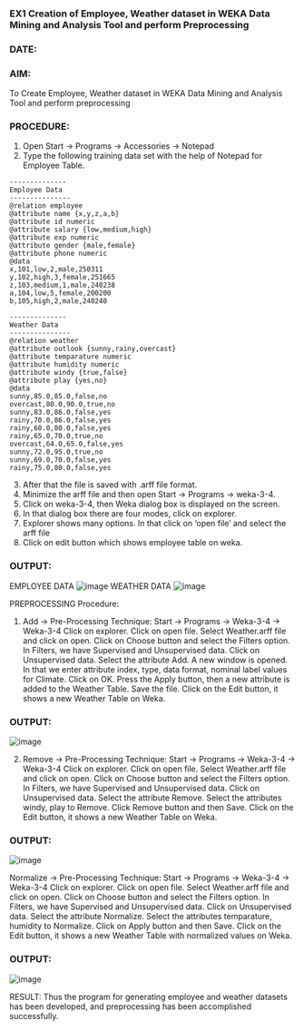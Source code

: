 ### EX1 Creation of Employee, Weather dataset in WEKA Data Mining and Analysis Tool and perform Preprocessing
### DATE: 
### AIM: 
  To Create Employee, Weather dataset in WEKA Data Mining and Analysis Tool and perform preprocessing
### PROCEDURE: 
1) Open Start -> Programs -> Accessories -> Notepad
2) Type the following training data set with the help of Notepad for Employee Table.

```
--------------
Employee Data
---------------
@relation employee
@attribute name {x,y,z,a,b}
@attribute id numeric
@attribute salary {low,medium,high}
@attribute exp numeric
@attribute gender {male,female}
@attribute phone numeric
@data
x,101,low,2,male,250311
y,102,high,3,female,251665
z,103,medium,1,male,240238
a,104,low,5,female,200200
b,105,high,2,male,240240

--------------
Weather Data
---------------
@relation weather
@attribute outlook {sunny,rainy,overcast}
@attribute temparature numeric
@attribute humidity numeric
@attribute windy {true,false}
@attribute play {yes,no}
@data
sunny,85.0,85.0,false,no
overcast,80.0,90.0,true,no
sunny,83.0,86.0,false,yes
rainy,70.0,86.0,false,yes
rainy,68.0,80.0,false,yes
rainy,65.0,70.0,true,no
overcast,64.0,65.0,false,yes
sunny,72.0,95.0,true,no
sunny,69.0,70.0,false,yes
rainy,75.0,80.0,false,yes
```
3) After that the file is saved with .arff file format.
4) Minimize the arff file and then open Start -> Programs -> weka-3-4.
5) Click on weka-3-4, then Weka dialog box is displayed on the screen.
6) In that dialog box there are four modes, click on explorer.
7) Explorer shows many options. In that click on ‘open file’ and select the arff file
8) Click on edit button which shows employee table on weka.

### OUTPUT:
EMPLOYEE DATA
![image](https://github.com/Ashwinkumar26/WDM_EXP1/assets/145831269/f2b559e3-a705-4fe9-a2d9-f4879e003c46)
WEATHER DATA
![image](https://github.com/Ashwinkumar26/WDM_EXP1/assets/145831269/69dd0e1c-4587-4b63-a4d6-28b97bb463ce)


PREPROCESSING
Procedure:
1) Add -> Pre-Processing Technique:
Start -> Programs -> Weka-3-4 -> Weka-3-4
Click on explorer.
Click on open file.
Select Weather.arff file and click on open.
Click on Choose button and select the Filters option.
In Filters, we have Supervised and Unsupervised data.
Click on Unsupervised data.
Select the attribute Add.
A new window is opened.
In that we enter attribute index, type, data format, nominal label values for Climate.
Click on OK.
Press the Apply button, then a new attribute is added to the Weather Table.
Save the file.
Click on the Edit button, it shows a new Weather Table on Weka.
### OUTPUT:
![image](https://github.com/Ashwinkumar26/WDM_EXP1/assets/145831269/2606761f-685b-41a3-92a6-3deec88381e4)


2) Remove -> Pre-Processing Technique:
Start -> Programs -> Weka-3-4 -> Weka-3-4
Click on explorer.
Click on open file.
Select Weather.arff file and click on open.
Click on Choose button and select the Filters option.
In Filters, we have Supervised and Unsupervised data.
Click on Unsupervised data.
Select the attribute Remove.
Select the attributes windy, play to Remove.
Click Remove button and then Save.
Click on the Edit button, it shows a new Weather Table on Weka.
### OUTPUT:
![image](https://github.com/Ashwinkumar26/WDM_EXP1/assets/145831269/656f8d8e-6880-4e20-be59-bfb33d14b992)


Normalize -> Pre-Processing Technique:
Start -> Programs -> Weka-3-4 -> Weka-3-4
Click on explorer.
Click on open file.
Select Weather.arff file and click on open.
Click on Choose button and select the Filters option.
In Filters, we have Supervised and Unsupervised data.
Click on Unsupervised data.
Select the attribute Normalize.
Select the attributes temparature, humidity to Normalize.
Click on Apply button and then Save.
Click on the Edit button, it shows a new Weather Table with normalized values on Weka.
### OUTPUT:
![image](https://github.com/Ashwinkumar26/WDM_EXP1/assets/145831269/8ab2c752-42b0-4236-9c67-d6c5e80578ab)


RESULT:
Thus the program for generating employee and weather datasets has been developed, and preprocessing has been accomplished successfully.

